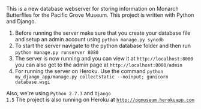 This is a new database webserver for storing information on Monarch Butterflies for the Pacific Grove Museum. This project is written with Python and Django.

<ol>
<li>Before running the server make sure that you create your database file and setup an admin account using <code>python manage.py syncdb</code>
<li>To start the server navigate to the python database folder and then run <code>python manage.py runserver 8080</code></li>
<li>The server is now running and you can view it at <code>http://localhost:8080</code> you can also get to the admin page at <code>http://localhost:8080/admin</code></li>
<li>For running the server on Heroku. Use the command <code>python my_django_app/manage.py collectstatic --noinput; gunicorn database.wsgi</code></li>
</ol>

Also, we're using <code>Python 2.7.3</code> and <code>Django 1.5</code>
The project is also running on Heroku at <code>http://pgmuseum.herokuapp.com</code>
